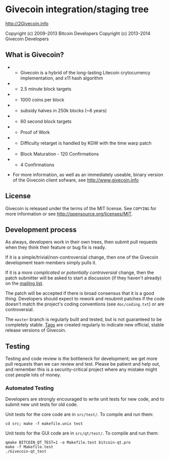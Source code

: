 Givecoin integration/staging tree
================================

http://2Givecoin.info

Copyright (c) 2009-2013 Bitcoin Developers
Copyright (c) 2013-2014 Givecoin Developers

What is Givecoin?
----------------

 - - Givecoin is a hybrid of the long-lasting Litecoin crytocurrency implementation, and x11 hash algorithm
 - - 2.5 minute block targets
 - - 1000 coins per block
 - - subsidy halves in 250k blocks (~6 years)
 - - 60 second block targets
 - - Proof of Work
 - - Difficulty retarget is handled by KGW with the time warp patch
 - - Block Maturation - 120 Confirmations
 - - 4 Confirmations

-  For more information, as well as an immediately useable, binary version of
the Givecoin client sofware, see http://www.givecoin.info

License
-------

Givecoin is released under the terms of the MIT license. See `COPYING` for more
information or see http://opensource.org/licenses/MIT.

Development process
-------------------

As always, developers work in their own trees, then submit pull requests when they think
their feature or bug fix is ready.

If it is a simple/trivial/non-controversial change, then one of the Givecoin
development team members simply pulls it.

If it is a *more complicated or potentially controversial* change, then the patch
submitter will be asked to start a discussion (if they haven't already) on the
[mailing list](http://sourceforge.net/mailarchive/forum.php?forum_name=bitcoin-development).

The patch will be accepted if there is broad consensus that it is a good thing.
Developers should expect to rework and resubmit patches if the code doesn't
match the project's coding conventions (see `doc/coding.txt`) or are
controversial.

The `master` branch is regularly built and tested, but is not guaranteed to be
completely stable. [Tags](https://github.com/Givecoin/givecoin) are created
regularly to indicate new official, stable release versions of Givecoin.

Testing
-------

Testing and code review is the bottleneck for development; we get more pull
requests than we can review and test. Please be patient and help out, and
remember this is a security-critical project where any mistake might cost people
lots of money.

### Automated Testing

Developers are strongly encouraged to write unit tests for new code, and to
submit new unit tests for old code.

Unit tests for the core code are in `src/test/`. To compile and run them:

    cd src; make -f makefile.unix test

Unit tests for the GUI code are in `src/qt/test/`. To compile and run them:

    qmake BITCOIN_QT_TEST=1 -o Makefile.test bitcoin-qt.pro
    make -f Makefile.test
    ./Givecoin-qt_test


